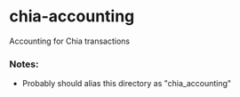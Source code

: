 # chia-accounting
Accounting for Chia transactions

### Notes:
- Probably should alias this directory as "chia_accounting"

